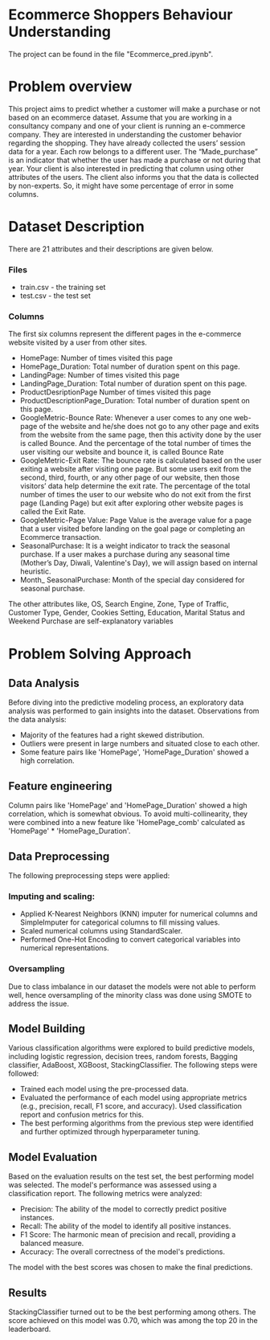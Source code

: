 # Ecommerce Shoppers Behaviour Understanding

The project can be found in the file "Ecommerce_pred.ipynb".

# Problem overview
This project aims to predict whether a customer will make a purchase or not based on an ecommerce dataset.
Assume that you are working in a consultancy company and one of your client is running an e-commerce company. They are interested in understanding the customer behavior regarding the shopping. They have already collected the users’ session data for a year. Each row belongs to a different user. The “Made_purchase” is an indicator that whether the user has made a purchase or not during that year. Your client is also interested in predicting that column using other attributes of the users. The client also informs you that the data is collected by non-experts. So, it might have some percentage of error in some columns.

# Dataset Description
There are 21 attributes and their descriptions are given below.

### Files
* train.csv - the training set
* test.csv - the test set

### Columns
The first six columns represent the different pages in the e-commerce website visited by a user from other sites.

* HomePage: Number of times visited this page
* HomePage_Duration: Total number of duration spent on this page.
* LandingPage: Number of times visited this page
* LandingPage_Duration: Total number of duration spent on this page.
* ProductDesriptionPage Number of times visited this page
* ProductDescriptionPage_Duration: Total number of duration spent on this page.
* GoogleMetric-Bounce Rate: Whenever a user comes to any one web-page of the website and he/she does not go to any other page and exits from the website from the same page, then this activity done by the user is called Bounce. And the percentage of the total number of times the user visiting our website and bounce it, is called Bounce Rate
* GoogleMetric-Exit Rate: The bounce rate is calculated based on the user exiting a website after visiting one page. But some users exit from the second, third, fourth, or any other page of our website, then those visitors’ data help determine the exit rate. The percentage of the total number of times the user to our website who do not exit from the first page (Landing Page) but exit after exploring other website pages is called the Exit Rate.
* GoogleMetric-Page Value: Page Value is the average value for a page that a user visited before landing on the goal page or completing an Ecommerce transaction.
* SeasonalPurchase: It is a weight indicator to track the seasonal purchase. If a user makes a purchase during any seasonal time (Mother’s Day, Diwali, Valentine's Day), we will assign based on internal heuristic.
* Month_ SeasonalPurchase: Month of the special day considered for seasonal purchase.

The other attributes like, OS, Search Engine, Zone, Type of Traffic, Customer Type, Gender, Cookies Setting, Education, Marital Status and Weekend Purchase are self-explanatory variables

# Problem Solving Approach

## Data Analysis
Before diving into the predictive modeling process, an exploratory data analysis was performed to gain insights into the dataset. Observations from the data analysis:

* Majority of the features had a right skewed distribution.
* Outliers were present in large numbers and situated close to each other.
* Some feature pairs like 'HomePage', 'HomePage_Duration' showed a high correlation.

## Feature engineering
Column pairs like 'HomePage' and 'HomePage_Duration' showed a high correlation, which is somewhat obvious. To avoid multi-collinearity, they were combined into a new feature like 'HomePage_comb' calculated as 'HomePage' * 'HomePage_Duration'.

## Data Preprocessing
The following preprocessing steps were applied:

### Imputing and scaling:

* Applied K-Nearest Neighbors (KNN) imputer for numerical columns and SimpleImputer for categorical columns to fill missing values.
* Scaled numerical columns using StandardScaler.
* Performed One-Hot Encoding to convert categorical variables into numerical representations.

### Oversampling
Due to class imbalance in our dataset the models were not able to perform well, hence oversampling of the minority class was done using SMOTE to address the issue.

## Model Building

Various classification algorithms were explored to build predictive models, including logistic regression, decision trees, random forests, Bagging classifier, AdaBoost, XGBoost, StackingClassifier. The following steps were followed:

* Trained each model using the pre-processed data.
* Evaluated the performance of each model using appropriate metrics (e.g., precision, recall, F1 score, and accuracy). Used classification report and confusion metrics for this.
* The best performing algorithms from the previous step were identified and further optimized through hyperparameter tuning.

## Model Evaluation
Based on the evaluation results on the test set, the best performing model was selected. The model's performance was assessed using a classification report. The following metrics were analyzed:

* Precision: The ability of the model to correctly predict positive instances.
* Recall: The ability of the model to identify all positive instances.
* F1 Score: The harmonic mean of precision and recall, providing a balanced measure.
* Accuracy: The overall correctness of the model's predictions.

The model with the best scores was chosen to make the final predictions.

## Results
StackingClassifier turned out to be the best performing among others. The score achieved on this model was 0.70, which was among the top 20 in the leaderboard.

